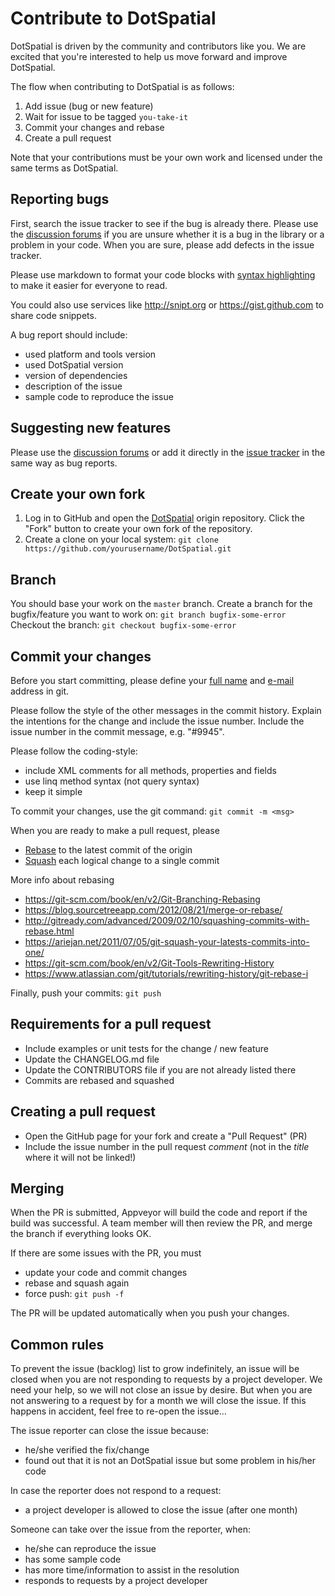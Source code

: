 Contribute to DotSpatial
=====================

DotSpatial is driven by the community and contributors like you. We are excited that you're interested to help us move forward and improve DotSpatial.

The flow when contributing to DotSpatial is as follows:

1. Add issue (bug or new feature)
2. Wait for issue to be tagged `you-take-it`
3. Commit your changes and rebase
4. Create a pull request

Note that your contributions must be your own work and licensed under the same terms as DotSpatial.


## Reporting bugs

First, search the issue tracker to see if the bug is already there.
Please use the [discussion forums](https://github.com/DotSpatial/DotSpatial/discussions) if you are unsure whether it is a bug in the library or a problem in your code.
When you are sure, please add defects in the issue tracker.

Please use markdown to format your code blocks with [syntax highlighting](https://help.github.com/articles/github-flavored-markdown/#syntax-highlighting) to make it easier for everyone to read. 

You could also use services like http://snipt.org or https://gist.github.com to share code snippets.

A bug report should include:

- used platform and tools version
- used DotSpatial version
- version of dependencies
- description of the issue
- sample code to reproduce the issue


## Suggesting new features

Please use the [discussion forums](https://github.com/DotSpatial/DotSpatial/discussions) or add it directly in the [issue tracker](https://github.com/DotSpatial/DotSpatial/issues) in the same way as bug reports.


## Create your own fork

1. Log in to GitHub and open the [DotSpatial](https://github.com/DotSpatial/DotSpatial/) origin repository. Click the "Fork" button to create your own fork of the repository.
2. Create a clone on your local system: `git clone https://github.com/yourusername/DotSpatial.git`


## Branch

You should base your work on the `master` branch.
Create a branch for the bugfix/feature you want to work on: `git branch bugfix-some-error`
Checkout the branch: `git checkout bugfix-some-error`

## Commit your changes

Before you start committing, please define your [full name](https://help.github.com/articles/setting-your-username-in-git/) and [e-mail](https://help.github.com/articles/setting-your-email-in-git/) address in git.

Please follow the style of the other messages in the commit history. Explain the intentions for the change and include the issue number. Include the issue number in the commit message, e.g. "#9945".

Please follow the coding-style:

- include XML comments for all methods, properties and fields
- use linq method syntax (not query syntax)
- keep it simple

To commit your changes, use the git command: `git commit -m <msg>`

When you are ready to make a pull request, please

- [Rebase](https://git-scm.com/docs/git-rebase) to the latest commit of the origin
- [Squash](http://gitready.com/advanced/2009/02/10/squashing-commits-with-rebase.html) each logical change to a single commit 

More info about rebasing

- https://git-scm.com/book/en/v2/Git-Branching-Rebasing
- https://blog.sourcetreeapp.com/2012/08/21/merge-or-rebase/
- http://gitready.com/advanced/2009/02/10/squashing-commits-with-rebase.html
- https://ariejan.net/2011/07/05/git-squash-your-latests-commits-into-one/
- https://git-scm.com/book/en/v2/Git-Tools-Rewriting-History
- https://www.atlassian.com/git/tutorials/rewriting-history/git-rebase-i

Finally, push your commits: `git push`


## Requirements for a pull request

- Include examples or unit tests for the change / new feature
- Update the CHANGELOG.md file
- Update the CONTRIBUTORS file if you are not already listed there
- Commits are rebased and squashed


## Creating a pull request

- Open the GitHub page for your fork and create a "Pull Request" (PR)
- Include the issue number in the pull request *comment* (not in the *title* where it will not be linked!)


## Merging

When the PR is submitted, Appveyor will build the code and report if the build was successful.
A team member will then review the PR, and merge the branch if everything looks OK.

If there are some issues with the PR, you must
- update your code and commit changes
- rebase and squash again
- force push: `git push -f`

The PR will be updated automatically when you push your changes.

## Common rules

To prevent the issue (backlog) list to grow indefinitely, an issue will be closed when you are not responding to requests by a project developer.
We need your help, so we will not close an issue by desire. But when you are not answering to a request by for a month we will close the issue.
If this happens in accident, feel free to re-open the issue...

The issue reporter can close the issue because:

- he/she verified the fix/change
- found out that it is not an DotSpatial issue but some problem in his/her code

In case the reporter does not respond to a request:

- a project developer is allowed to close the issue (after one month)

Someone can take over the issue from the reporter, when:

- he/she can reproduce the issue
- has some sample code
- has more time/information to assist in the resolution
- responds to requests by a project developer
